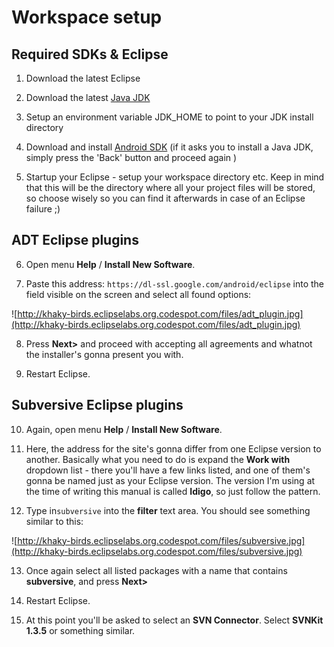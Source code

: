 # Workspace setup #

## Required SDKs & Eclipse ##

1. Download the latest Eclipse

2. Download the latest [Java JDK](http://www.oracle.com/technetwork/java/javase/downloads/jdk-7u1-download-513651.html)

3. Setup an environment variable JDK\_HOME to point to your JDK install directory

4. Download and install [Android SDK](http://dl.google.com/android/installer_r15-windows.exe) (if it asks you to install a Java JDK, simply press the 'Back' button and proceed again )

5. Startup your Eclipse - setup your workspace directory etc. Keep in mind that this will be the directory where all your project files will be stored, so choose wisely so you can find it afterwards in case of an Eclipse failure ;)

## ADT Eclipse plugins ##

6. Open menu **Help** / **Install New Software**.

7. Paste this address: `https://dl-ssl.google.com/android/eclipse` into the field visible on the screen and select all found options:

![http://khaky-birds.eclipselabs.org.codespot.com/files/adt_plugin.jpg](http://khaky-birds.eclipselabs.org.codespot.com/files/adt_plugin.jpg)

8. Press **Next>** and proceed with accepting all agreements and whatnot the installer's gonna present you with.

9. Restart Eclipse.

## Subversive Eclipse plugins ##

10. Again, open menu **Help** / **Install New Software**.

11. Here, the address for the site's gonna differ from one Eclipse version to another. Basically what you need to do is expand the **Work with** dropdown list - there you'll have a few links listed, and one of them's gonna be named just as your Eclipse version.
The version I'm using at the time of writing this manual is called **Idigo**, so just follow the pattern.

12. Type in`subversive` into the **filter** text area. You should see something similar to this:

![http://khaky-birds.eclipselabs.org.codespot.com/files/subversive.jpg](http://khaky-birds.eclipselabs.org.codespot.com/files/subversive.jpg)

13. Once again select all listed packages with a name that contains **subversive**, and press **Next>**

14. Restart Eclipse.

15. At this point you'll be asked to select an **SVN Connector**. Select **SVNKit 1.3.5** or something similar.